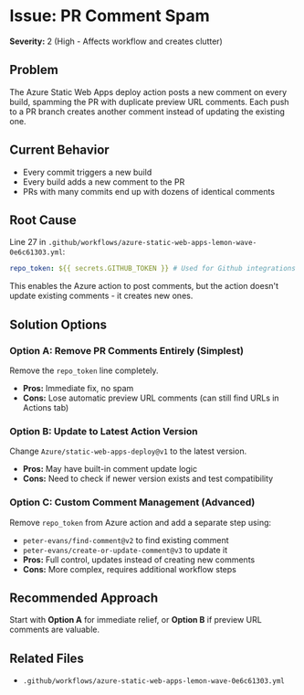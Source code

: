 # Issue: PR Comment Spam

**Severity:** 2 (High - Affects workflow and creates clutter)

## Problem
The Azure Static Web Apps deploy action posts a new comment on every build, spamming the PR with duplicate preview URL comments. Each push to a PR branch creates another comment instead of updating the existing one.

## Current Behavior
- Every commit triggers a new build
- Every build adds a new comment to the PR
- PRs with many commits end up with dozens of identical comments

## Root Cause
Line 27 in `.github/workflows/azure-static-web-apps-lemon-wave-0e6c61303.yml`:
```yaml
repo_token: ${{ secrets.GITHUB_TOKEN }} # Used for Github integrations (i.e. PR comments)
```

This enables the Azure action to post comments, but the action doesn't update existing comments - it creates new ones.

## Solution Options

### Option A: Remove PR Comments Entirely (Simplest)
Remove the `repo_token` line completely.
- **Pros:** Immediate fix, no spam
- **Cons:** Lose automatic preview URL comments (can still find URLs in Actions tab)

### Option B: Update to Latest Action Version
Change `Azure/static-web-apps-deploy@v1` to the latest version.
- **Pros:** May have built-in comment update logic
- **Cons:** Need to check if newer version exists and test compatibility

### Option C: Custom Comment Management (Advanced)
Remove `repo_token` from Azure action and add a separate step using:
- `peter-evans/find-comment@v2` to find existing comment
- `peter-evans/create-or-update-comment@v3` to update it
- **Pros:** Full control, updates instead of creating new comments
- **Cons:** More complex, requires additional workflow steps

## Recommended Approach
Start with **Option A** for immediate relief, or **Option B** if preview URL comments are valuable.

## Related Files
- `.github/workflows/azure-static-web-apps-lemon-wave-0e6c61303.yml`
